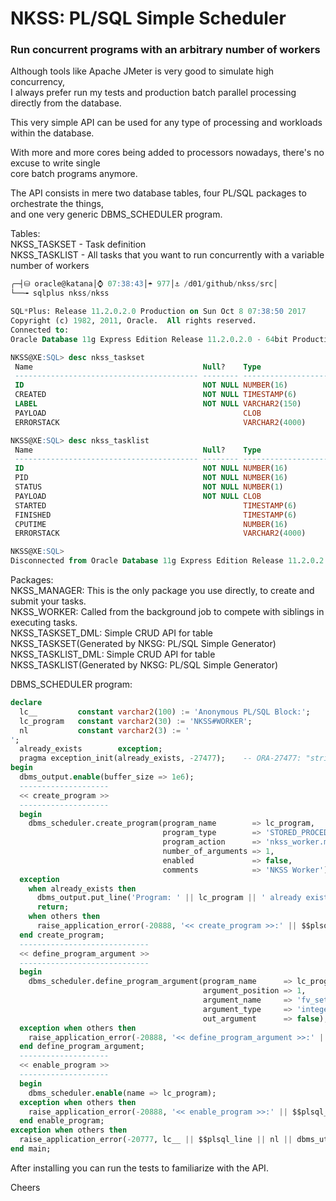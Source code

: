# NKSS: PL/SQL Simple Scheduler
### Run concurrent programs with an arbitrary number of workers

Although tools like Apache JMeter is very good to simulate high concurrency,  
I always prefer run my tests and production batch parallel processing directly from the database.

This very simple API can be used for any type of processing and workloads within the database.

With more and more cores being added to processors nowadays, there's no excuse to write single  
core batch programs anymore.

The API consists in mere two database tables, four PL/SQL packages to orchestrate the things,  
and one very generic DBMS_SCHEDULER program.

Tables:  
NKSS_TASKSET - Task definition  
NKSS_TASKLIST - All tasks that you want to run concurrently with a variable number of workers
```sql
╭─┤⛁ oracle@katana│⌚ 07:38:43│☂ 977│⚓ /d01/github/nkss/src│
└──╼ sqlplus nkss/nkss

SQL*Plus: Release 11.2.0.2.0 Production on Sun Oct 8 07:38:50 2017
Copyright (c) 1982, 2011, Oracle.  All rights reserved.
Connected to:
Oracle Database 11g Express Edition Release 11.2.0.2.0 - 64bit Production

NKSS@XE:SQL> desc nkss_taskset
 Name                                      Null?    Type
 ----------------------------------------- -------- ----------------------------
 ID                                        NOT NULL NUMBER(16)
 CREATED                                   NOT NULL TIMESTAMP(6)
 LABEL                                     NOT NULL VARCHAR2(150)
 PAYLOAD                                            CLOB
 ERRORSTACK                                         VARCHAR2(4000)

NKSS@XE:SQL> desc nkss_tasklist
 Name                                      Null?    Type
 ----------------------------------------- -------- ----------------------------
 ID                                        NOT NULL NUMBER(16)
 PID                                       NOT NULL NUMBER(16)
 STATUS                                    NOT NULL NUMBER(1)
 PAYLOAD                                   NOT NULL CLOB
 STARTED                                            TIMESTAMP(6)
 FINISHED                                           TIMESTAMP(6)
 CPUTIME                                            NUMBER(16)
 ERRORSTACK                                         VARCHAR2(4000)

NKSS@XE:SQL>
Disconnected from Oracle Database 11g Express Edition Release 11.2.0.2.0 - 64bit Production
```

Packages:  
NKSS_MANAGER: This is the only package you use directly, to create and submit your tasks.  
NKSS_WORKER: Called from the background job to compete with siblings in executing tasks.  
NKSS_TASKSET_DML: Simple CRUD API for table NKSS_TASKSET(Generated by NKSG: PL/SQL Simple Generator)  
NKSS_TASKLIST_DML: Simple CRUD API for table NKSS_TASKLIST(Generated by NKSG: PL/SQL Simple Generator)  


DBMS_SCHEDULER program:
```sql
declare
  lc__         constant varchar2(100) := 'Anonymous PL/SQL Block:';
  lc_program   constant varchar2(30) := 'NKSS#WORKER';
  nl           constant varchar2(3) := '
';
  already_exists        exception;
  pragma exception_init(already_exists, -27477);    -- ORA-27477: "string.string" already exists
begin
  dbms_output.enable(buffer_size => 1e6);
  --------------------
  << create_program >>
  --------------------
  begin
    dbms_scheduler.create_program(program_name        => lc_program,
                                  program_type        => 'STORED_PROCEDURE',
                                  program_action      => 'nkss_worker.main',
                                  number_of_arguments => 1,
                                  enabled             => false,
                                  comments            => 'NKSS Worker');
  exception
    when already_exists then
      dbms_output.put_line('Program: ' || lc_program || ' already exists. Exiting now...');
      return;
    when others then
      raise_application_error(-20888, '<< create_program >>:' || $$plsql_line || nl || dbms_utility.format_error_stack);
  end create_program;
  -----------------------------
  << define_program_argument >>
  -----------------------------
  begin
    dbms_scheduler.define_program_argument(program_name      => lc_program,
                                           argument_position => 1,
                                           argument_name     => 'fv_setid',
                                           argument_type     => 'integer',
                                           out_argument      => false);
  exception when others then
    raise_application_error(-20888, '<< define_program_argument >>:' || $$plsql_line || nl || dbms_utility.format_error_stack);
  end define_program_argument;
  --------------------
  << enable_program >>
  --------------------
  begin
    dbms_scheduler.enable(name => lc_program);
  exception when others then
    raise_application_error(-20888, '<< enable_program >>:' || $$plsql_line || nl || dbms_utility.format_error_stack);
  end enable_program;
exception when others then
  raise_application_error(-20777, lc__ || $$plsql_line || nl || dbms_utility.format_error_stack);
end main;
```
After installing you can run the tests to familiarize with the API.

Cheers
